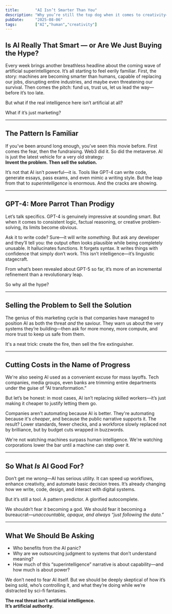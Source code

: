 ```yaml
---
title:       "AI Isn’t Smarter Than You"
description: "Why you’re still the top dog when it comes to creativity—and why that matters."
pubDate:     "2025-08-06"
tags:        ["AI","human","creativity"]
---
```




## Is AI Really That Smart — or Are We Just Buying the Hype?

Every week brings another breathless headline about the coming wave of artificial superintelligence. It’s all starting to feel eerily familiar. First, the story: machines are becoming smarter than humans, capable of replacing our jobs, disrupting entire industries, and maybe even threatening our survival. Then comes the pitch: fund us, trust us, let us lead the way—before it’s too late.

But what if the real intelligence here isn’t artificial at all?

What if it’s just marketing?

---

## The Pattern Is Familiar

If you’ve been around long enough, you’ve seen this movie before. First comes the fear, then the fundraising. Web3 did it. So did the metaverse. AI is just the latest vehicle for a very old strategy:  
**Invent the problem. Then sell the solution.**

It’s not that AI isn’t powerful—it is. Tools like GPT-4 can write code, generate essays, pass exams, and even mimic a writing style. But the leap from that to *superintelligence* is enormous. And the cracks are showing.

---

## GPT-4: More Parrot Than Prodigy

Let’s talk specifics. GPT-4 is genuinely impressive at sounding smart. But when it comes to consistent logic, factual reasoning, or creative problem-solving, its limits become obvious.

Ask it to write code? Sure—it will write *something*. But ask any developer and they’ll tell you: the output often looks plausible while being completely unusable. It hallucinates functions. It forgets syntax. It writes things with confidence that simply don’t work. This isn’t intelligence—it’s linguistic stagecraft.

From what’s been revealed about GPT-5 so far, it’s more of an incremental refinement than a revolutionary leap.

So why all the hype?

---

## Selling the Problem to Sell the Solution

The genius of this marketing cycle is that companies have managed to position AI as both the threat *and* the saviour. They warn us about the very systems they’re building—then ask for more money, more compute, and more trust to keep us safe from them.

It's a neat trick: create the fire, then sell the fire extinguisher.

---

## Cutting Costs in the Name of Progress

We're also seeing AI used as a convenient excuse for mass layoffs. Tech companies, media groups, even banks are trimming entire departments under the guise of “AI transformation.”

But let’s be honest: in most cases, AI isn’t replacing skilled workers—it’s just making it cheaper to justify letting them go.

Companies aren't automating because AI is better. They're automating because it's *cheaper*, and because the public narrative supports it. The result? Lower standards, fewer checks, and a workforce slowly replaced not by brilliance, but by budget cuts wrapped in buzzwords.

We're not watching machines surpass human intelligence. We're watching corporations lower the bar until a machine can step over it.

---

## So What *Is* AI Good For?

Don’t get me wrong—AI has serious utility. It can speed up workflows, enhance creativity, and automate basic decision trees. It’s already changing how we write, code, design, and interact with digital systems.

But it’s still a tool. A pattern predictor. A glorified autocomplete.

We shouldn’t fear it becoming a god. We should fear it becoming a bureaucrat—*unaccountable, opaque, and always “just following the data.”*

---

## What We Should Be Asking

- Who benefits from the AI panic?
- Why are we outsourcing judgment to systems that don’t understand meaning?
- How much of this “superintelligence” narrative is about capability—and how much is about power?

We don’t need to fear AI itself. But we should be deeply skeptical of how it’s being sold, who’s controlling it, and what they’re doing while we’re distracted by sci-fi fantasies.

**The real threat isn’t artificial intelligence.  
It’s artificial authority.**
